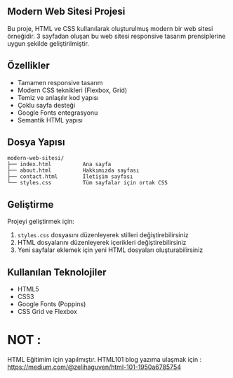 ## Modern Web Sitesi Projesi

Bu proje, HTML ve CSS kullanılarak oluşturulmuş modern bir web sitesi örneğidir. 3 sayfadan oluşan bu web sitesi responsive tasarım prensiplerine uygun şekilde geliştirilmiştir.

## Özellikler

- Tamamen responsive tasarım
- Modern CSS teknikleri (Flexbox, Grid)
- Temiz ve anlaşılır kod yapısı
- Çoklu sayfa desteği
- Google Fonts entegrasyonu
- Semantik HTML yapısı

## Dosya Yapısı

```
modern-web-sitesi/
├── index.html          Ana sayfa
├── about.html          Hakkımızda sayfası
├── contact.html        İletişim sayfası
└── styles.css          Tüm sayfalar için ortak CSS
```

## Geliştirme

Projeyi geliştirmek için:

1. `styles.css` dosyasını düzenleyerek stilleri değiştirebilirsiniz
2. HTML dosyalarını düzenleyerek içerikleri değiştirebilirsiniz
3. Yeni sayfalar eklemek için yeni HTML dosyaları oluşturabilirsiniz

## Kullanılan Teknolojiler

- HTML5
- CSS3
- Google Fonts (Poppins)
- CSS Grid ve Flexbox

# NOT :  
HTML Eğitimim için yapılmıştır. HTML101 blog yazıma ulaşmak için : https://medium.com/@zelihaguven/html-101-1950a6785754
